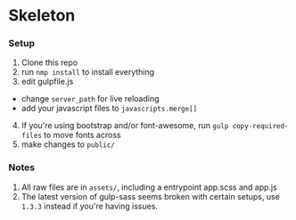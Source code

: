# Skeleton

### Setup

1. Clone this repo
2. run `nmp install` to install everything
3. edit gulpfile.js
  * change `server_path` for live reloading
  * add your javascript files to `javascripts.merge[]`
4. If you're using bootstrap and/or font-awesome, run `gulp copy-required-files` to move fonts across
5. make changes to `public/` 

### Notes

1. All raw files are in `assets/`, including a entrypoint app.scss and app.js
3. The latest version of gulp-sass seems broken with certain setups, use `1.3.3` instead if you're having issues.